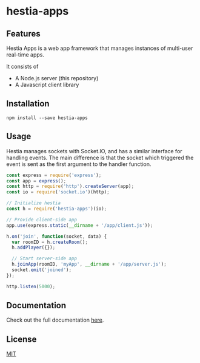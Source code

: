 # hestia-apps

## Features

Hestia Apps is a web app framework that manages instances of multi-user real-time apps.

It consists of

- A Node.js server (this repository)
- A Javascript client library

## Installation

    npm install --save hestia-apps

## Usage

Hestia manages sockets with Socket.IO, and has a similar interface for handling events. The main difference is that the socket which triggered the event is sent as the first argument to the handler function.

```js
const express = require('express');
const app = express();
const http = require('http').createServer(app);
const io = require('socket.io')(http);

// Initialize hestia
const h = require('hestia-apps')(io);

// Provide client-side app
app.use(express.static(__dirname + '/app/client.js'));

h.on('join', function(socket, data) {
  var roomID = h.createRoom();
  h.addPlayer({});

  // Start server-side app
  h.joinApp(roomID, 'myApp', __dirname + '/app/server.js');
  socket.emit('joined');
});

http.listen(5000);
```

## Documentation

Check out the full documentation [here](https://github.com/LenKagamine/hestia-apps/wiki).

## License

[MIT](https://github.com/LenKagamine/hestia-apps/blob/master/LICENSE)
